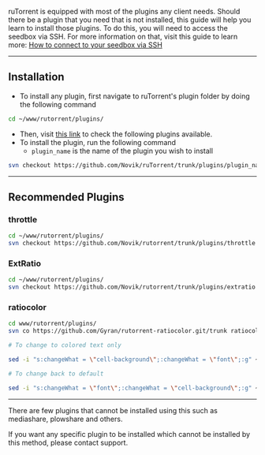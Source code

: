 ruTorrent is equipped with most of the plugins any client needs. Should there be a plugin that you need that is not installed, this guide will help you learn to install those plugins. To do this, you will need to access the seedbox via SSH. For more information on that, visit this guide to learn more: [How to connect to your seedbox via SSH](https://docs.usbx.me/books/secure-shell-%28ssh%29/page/how-to-connect-to-your-seedbox-via-ssh "How to connect to your seedbox via SSH")

***

## Installation

* To install any plugin, first navigate to ruTorrent's plugin folder by doing the following command

```sh
cd ~/www/rutorrent/plugins/
```

* Then, visit [this link](https://github.com/Novik/ruTorrent/wiki/Plugins#currently-there-are-the-following-plugins "ruTorrent Plugins") to check the following plugins available.
* To install the plugin, run the following command
    * `plugin_name` is the name of the plugin you wish to install

```sh
svn checkout https://github.com/Novik/ruTorrent/trunk/plugins/plugin_name
```

***

## Recommended Plugins

### throttle

```sh
cd ~/www/rutorrent/plugins/
svn checkout https://github.com/Novik/rutorrent/trunk/plugins/throttle
```

### ExtRatio

```sh
cd ~/www/rutorrent/plugins/
svn checkout https://github.com/Novik/rutorrent/trunk/plugins/extratio
```

### ratiocolor

```sh
cd www/rutorrent/plugins/
svn co https://github.com/Gyran/rutorrent-ratiocolor.git/trunk ratiocolor

# To change to colored text only

sed -i "s:changeWhat = \"cell-background\";:changeWhat = \"font\";:g" ~/www/rutorrent/plugins/ratiocolor/init.js

# To change back to default

sed -i "s:changeWhat = \"font\";:changeWhat = \"cell-background\";:g" ~/www/rutorrent/plugins/ratiocolor/init.js
```

***

There are few plugins that cannot be installed using this such as mediashare, plowshare and others.

If you want any specific plugin to be installed which cannot be installed by this method, please contact support.